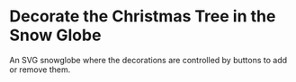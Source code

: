 # Decorate the Christmas Tree in the Snow Globe

An SVG snowglobe where the decorations are controlled by buttons to add or remove them.
